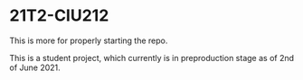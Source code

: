 # 21T2-CIU212

This is more for properly starting the repo.

This is a student project, which currently is in preproduction stage as of 2nd of June 2021.
